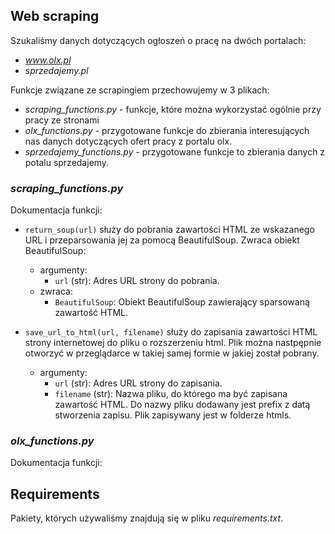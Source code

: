 

## Web scraping
Szukaliśmy danych dotyczących ogłoszeń o pracę na dwóch portalach:
- *www.olx.pl*
- *sprzedajemy.pl*

Funkcje związane ze scrapingiem przechowujemy w 3 plikach:

- *scraping_functions.py* - funkcje, które można wykorzystać ogólnie przy pracy ze stronami
- *olx_functions.py* - przygotowane funkcje do zbierania interesujących nas danych dotyczących ofert pracy z portalu olx.
- *sprzedajemy_functions.py* - przygotowane funkcje to zbierania danych z potalu sprzedajemy.


### *scraping_functions.py*
Dokumentacja funkcji:

-  `return_soup(url)` służy do pobrania zawartości HTML ze wskazanego URL i przeparsowania jej za pomocą BeautifulSoup. Zwraca obiekt BeautifulSoup:
    - argumenty:
        - `url` (str): Adres URL strony do pobrania.
    - zwraca:
        - `BeautifulSoup`: Obiekt BeautifulSoup zawierający sparsowaną zawartość HTML.

- `save_url_to_html(url, filename)` służy do zapisania zawartości HTML strony internetowej do pliku o rozszerzeniu html. Plik można nastpępnie otworzyć w przeglądarce w takiej samej formie w jakiej został pobrany.

    - argumenty:
        - `url` (str): Adres URL strony do zapisania.
        - `filename` (str): Nazwa pliku, do którego ma być zapisana zawartość HTML. Do nazwy pliku dodawany jest prefix z datą stworzenia zapisu. Plik zapisywany jest w folderze htmls. 

### *olx_functions.py*
Dokumentacja funkcji:






## Requirements
Pakiety, których używaliśmy znajdują się w pliku *requirements.txt*.


